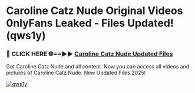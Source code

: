 # Caroline Catz Nude Original Videos 0nlyFans Leaked - Files Updated! (qws1y)

<h3>🔴 CLICK HERE 🌐==►► <a href="https://tinyurl.com/4mcuefdz" rel="nofollow">Caroline Catz Nude Updated Files</a></h3>

Get Caroline Catz Nude and all content. Now you can access all videos and pictures of Caroline Catz Nude. New Updated Files 2025!

[![qws1y](https://i.imgur.com/StAQSOY.gif)](https://tinyurl.com/4mcuefdz)
